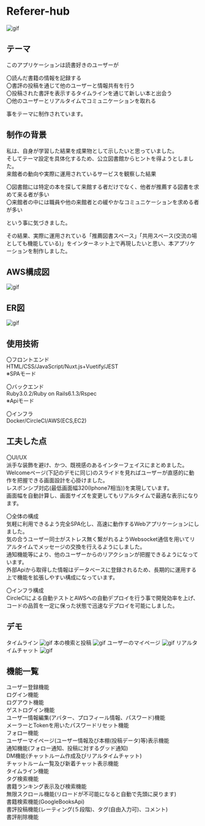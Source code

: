 # Referer-hub

![gif](https://github.com/take-null/spa/blob/main/image/main.JPG)

## テーマ

このアプリケーションは読書好きのユーザーが

〇読んだ書籍の情報を記録する  
〇書評の投稿を通じて他のユーザーと情報共有を行う  
〇投稿された書評を表示するタイムラインを通じて新しい本と出会う  
〇他のユーザーとリアルタイムでコミュニケーションを取れる  

事をテーマに制作されています。

## 制作の背景

私は、自身が学習した結果を成果物として示したいと思っていました。  
そしてテーマ設定を具体化するため、公立図書館からヒントを得ようとしました。  
来館者の動向や実際に運用されているサービスを観察した結果  

〇図書館には特定の本を探して来館する者だけでなく、他者が推薦する図書を求めて来る者が多い  
〇来館者の中には職員や他の来館者との緩やかなコミュニケーションを求める者が多い  

という事に気づきました。

その結果、実際に運用されている「推薦図書スペース」「共用スペース(交流の場としても機能している)」をインターネット上で再現したいと思い、本アプリケーションを制作しました。

## AWS構成図

![gif](https://github.com/take-null/spa/blob/main/image/%E3%82%A4%E3%83%B3%E3%83%95%E3%83%A9%E6%A7%8B%E6%88%90%E5%9B%B3.png)

## ER図

![gif](https://github.com/take-null/spa/blob/main/image/%E3%82%AD%E3%83%A3%E3%83%97%E3%83%81%E3%83%A3.JPG)

## 使用技術

〇フロントエンド  
HTML/CSS/JavaScript/Nuxt.js+Vuetify/JEST  
※SPAモード

〇バックエンド  
Ruby3.0.2/Ruby on Rails6.1.3/Rspec  
※Apiモード

〇インフラ  
Docker/CircleCI/AWS(ECS,EC2)  

## 工夫した点

〇UI/UX  
派手な装飾を避け、かつ、既視感のあるインターフェイスにまとめました。  
Welcomeページ(下記のデモに同じ)のスライドを見ればユーザーが直感的に動作を把握できる画面設計を心掛けました。  
レスポンシブ対応(最低画面幅320(Iphone7相当))を実現しています。  
画面幅を自動計算し、画面サイズを変更してもリアルタイムで最適な表示になります。  

〇全体の構成  
気軽に利用できるよう完全SPA化し、高速に動作するWebアプリケーションにしました。  
気の合うユーザー同士がストレス無く繋がれるようWebsocket通信を用いてリアルタイムでメッセージの交換を行えるようにしました。  
通知機能等により、他のユーザーからのリアクションが把握できるようになっています。  
外部Apiから取得した情報はデータベースに登録されるため、長期的に運用する上で機能を拡張しやすい構成になっています。  

〇インフラ構成  
CircleClによる自動テストとAWSへの自動デプロイを行う事で開発効率を上げ、コードの品質を一定に保った状態で迅速なデプロイを可能にしました。  

## デモ
タイムライン
![gif](https://github.com/take-null/spa/blob/main/front/assets/img/timeline.gif)
本の検索と投稿
![gif](https://github.com/take-null/spa/blob/main/front/assets/img/post.gif)
ユーザーのマイページ
![gif](https://github.com/take-null/spa/blob/main/front/assets/img/mypage.gif)
リアルタイムチャット
![gif](https://github.com/take-null/spa/blob/main/front/assets/img/chat.gif)

## 機能一覧

ユーザー登録機能  
ログイン機能  
ログアウト機能  
ゲストログイン機能  
ユーザー情報編集(アバター、プロフィール情報、パスワード)機能  
メーラーとTokenを用いたパスワードリセット機能  
フォロー機能  
ユーザーマイページ(ユーザー情報及び本棚(投稿データ)等)表示機能  
通知機能(フォロー通知、投稿に対するグッド通知)  
DM機能(チャットルーム作成及びリアルタイムチャット)  
チャットルーム一覧及び新着チャット表示機能  
タイムライン機能  
タグ検索機能  
書籍ランキング表示及び検索機能  
無限スクロール機能(リロードが不可能になると自動で先頭に戻ります)  
書籍検索機能(GoogleBooksApi)  
書評投稿機能(レーティング(５段階)、タグ(自由入力可)、コメント)  
書評削除機能  